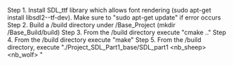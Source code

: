 Step 1. Install SDL_ttf library which allows font rendering (sudo apt-get install libsdl2--tf-dev). Make sure to "sudo apt-get update" if error occurs
Step 2. Build a /build directory under /Base_Project (mkdir /Base_Build/build)
Step 3. From the /build directory execute "cmake .."
Step 4. From the /build directory execute "make"
Step 5. From the /build directory, execute "./Project_SDL_Part1_base/SDL_part1 <nb_sheep> <nb_wolf> <duration>"

